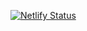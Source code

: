 [![Netlify Status](https://api.netlify.com/api/v1/badges/{NETLIFY_SITE_ID}/deploy-status)](https://app.netlify.com/sites/969d4e54-956c-4739-bbc8-e31819c88e6c)
